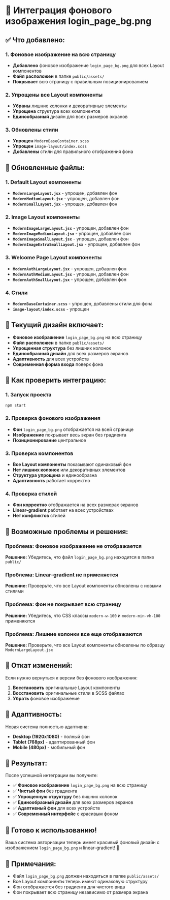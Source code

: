 # 🎨 Интеграция фонового изображения login_page_bg.png

## ✅ Что добавлено:

### 1. Фоновое изображение на всю страницу
- **Добавлено** фоновое изображение `login_page_bg.png` для всех Layout компонентов
- **Файл расположен** в папке `public/assets/`
- **Покрывает** всю страницу с правильным позиционированием

### 2. Упрощены все Layout компоненты
- **Убраны** лишние колонки и декоративные элементы
- **Упрощена** структура всех компонентов
- **Единообразный** дизайн для всех размеров экранов

### 3. Обновлены стили
- **Упрощен** `ModernBaseContainer.scss`
- **Упрощен** `image-layout/index.scss`
- **Добавлены** стили для правильного отображения фона

## 🔄 Обновленные файлы:

### 1. Default Layout компоненты
- **`ModernLargeLayout.jsx`** - упрощен, добавлен фон
- **`ModernMediumLayout.jsx`** - упрощен, добавлен фон
- **`ModernSmallLayout.jsx`** - упрощен, добавлен фон

### 2. Image Layout компоненты
- **`ModernImageLargeLayout.jsx`** - упрощен, добавлен фон
- **`ModernImageMediumLayout.jsx`** - упрощен, добавлен фон
- **`ModernImageSmallLayout.jsx`** - упрощен, добавлен фон
- **`ModernImageExtraSmallLayout.jsx`** - упрощен, добавлен фон

### 3. Welcome Page Layout компоненты
- **`ModernAuthLargeLayout.jsx`** - упрощен, добавлен фон
- **`ModernAuthMediumLayout.jsx`** - упрощен, добавлен фон
- **`ModernAuthSmallLayout.jsx`** - упрощен, добавлен фон

### 4. Стили
- **`ModernBaseContainer.scss`** - упрощен, добавлены стили для фона
- **`image-layout/index.scss`** - упрощен

## 🎨 Текущий дизайн включает:

- **Фоновое изображение** `login_page_bg.png` на всю страницу
- **Файл расположен** в папке `public/assets/`
- **Упрощенная структура** без лишних колонок
- **Единообразный дизайн** для всех размеров экранов
- **Адаптивность** для всех устройств
- **Современная форма входа** поверх фона

## 🚀 Как проверить интеграцию:

### 1. Запуск проекта
```bash
npm start
```

### 2. Проверка фонового изображения
- **Фон** `login_page_bg.png` отображается на всей странице
- **Изображение** покрывает весь экран без градиента
- **Позиционирование** центральное

### 3. Проверка компонентов
- **Все Layout компоненты** показывают одинаковый фон
- **Нет лишних колонок** или декоративных элементов
- **Структура упрощена** и единообразна
- **Адаптивность** работает корректно

### 4. Проверка стилей
- **Фон корректно** отображается на всех размерах экранов
- **Linear-gradient** работает на всех устройствах
- **Нет конфликтов** стилей

## 🔧 Возможные проблемы и решения:

### Проблема: Фоновое изображение не отображается
**Решение:** Убедитесь, что файл `login_page_bg.png` находится в папке `public/`

### Проблема: Linear-gradient не применяется
**Решение:** Проверьте, что все Layout компоненты обновлены с новыми стилями

### Проблема: Фон не покрывает всю страницу
**Решение:** Убедитесь, что CSS классы `modern-w-100` и `modern-min-vh-100` применяются

### Проблема: Лишние колонки все еще отображаются
**Решение:** Проверьте, что все Layout компоненты обновлены по образцу `ModernLargeLayout.jsx`

## 🔄 Откат изменений:

Если нужно вернуться к версии без фонового изображения:

1. **Восстановить** оригинальные Layout компоненты
2. **Восстановить** оригинальные стили в SCSS файлах
3. **Убрать** фоновое изображение

## 📱 Адаптивность:

Новая система полностью адаптивна:
- **Desktop (1920x1080)** - полный фон
- **Tablet (768px)** - адаптированный фон
- **Mobile (480px)** - мобильный фон

## 🎯 Результат:

После успешной интеграции вы получите:
- ✅ **Фоновое изображение** `login_page_bg.png` на всю страницу
- ✅ **Чистый фон** без градиента
- ✅ **Упрощенную структуру** без лишних колонок
- ✅ **Единообразный дизайн** для всех размеров экранов
- ✅ **Адаптивный фон** для всех устройств
- ✅ **Современный интерфейс** с красивым фоном

## 🚀 Готово к использованию!

Ваша система авторизации теперь имеет красивый фоновый дизайн с изображением `login_page_bg.png` и linear-gradient! 🎉

## 📝 Примечания:

- Файл `login_page_bg.png` должен находиться в папке `public/assets/`
- Все Layout компоненты теперь имеют одинаковую структуру
- Фон отображается без градиента для чистого вида
- Фон покрывает всю страницу независимо от размера экрана
